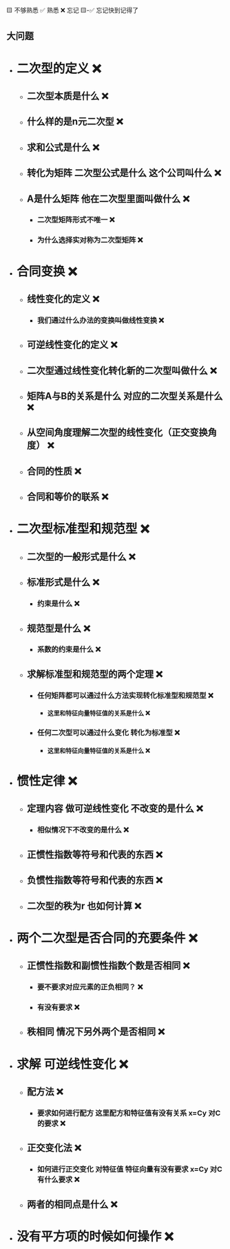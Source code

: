 🟨 不够熟悉  ✅ 熟悉  ❌ 忘记  🟨-✅ 忘记快到记得了

## 大问题
- # 二次型的定义 ❌
  - ## 二次型本质是什么 ❌
  - ## 什么样的是n元二次型 ❌
  - ## 求和公式是什么 ❌
  - ## 转化为矩阵 二次型公式是什么 这个公司叫什么 ❌
  - ## A是什么矩阵 他在二次型里面叫做什么 ❌
    - ### 二次型矩阵形式不唯一 ❌
    - ### 为什么选择实对称为二次型矩阵 ❌
- # 合同变换 ❌
  - ## 线性变化的定义 ❌
    - ### 我们通过什么办法的变换叫做线性变换 ❌
  - ## 可逆线性变化的定义 ❌
  - ## 二次型通过线性变化转化新的二次型叫做什么 ❌
  - ## 矩阵A与B的关系是什么 对应的二次型关系是什么 ❌
  - ## 从空间角度理解二次型的线性变化（正交变换角度） ❌
  - ## 合同的性质 ❌
  - ## 合同和等价的联系 ❌
- # 二次型标准型和规范型 ❌
  - ## 二次型的一般形式是什么 ❌
  - ## 标准形式是什么  ❌
    - ### 约束是什么 ❌
  - ## 规范型是什么 ❌
    - ### 系数的约束是什么 ❌
  - ## 求解标准型和规范型的两个定理 ❌
    - ### 任何矩阵都可以通过什么方法实现转化标准型和规范型 ❌
      - #### 这里和特征向量特征值的关系是什么 ❌
    - ### 任何二次型可以通过什么变化 转化为标准型 ❌
      - #### 这里和特征向量特征值的关系是什么 ❌
- # 惯性定律 ❌
  - ## 定理内容 做可逆线性变化 不改变的是什么 ❌
    - ### 相似情况下不改变的是什么 ❌
  - ## 正惯性指数等符号和代表的东西 ❌
  - ## 负惯性指数等符号和代表的东西 ❌
  - ## 二次型的秩为r 也如何计算 ❌
- # 两个二次型是否合同的充要条件 ❌
  - ## 正惯性指数和副惯性指数个数是否相同 ❌
    - ### 要不要求对应元素的正负相同？ ❌
    - ### 有没有要求 ❌
  - ## 秩相同 情况下另外两个是否相同 ❌
- # 求解 可逆线性变化 ❌
  - ## 配方法 ❌
    - ### 要求如何进行配方 这里配方和特征值有没有关系 x=Cy 对C的要求 ❌
  - ## 正交变化法 ❌
    - ### 如何进行正交变化 对特征值 特征向量有没有要求 x=Cy 对C有什么要求 ❌
  - ## 两者的相同点是什么 ❌
- # 没有平方项的时候如何操作 ❌
